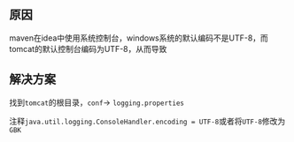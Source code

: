 ## 原因

maven在idea中使用系统控制台，windows系统的默认编码不是UTF-8，而tomcat的默认控制台编码为UTF-8，从而导致

## 解决方案

找到`tomcat`的根目录，`conf`-> `logging.properties`

注释`java.util.logging.ConsoleHandler.encoding = UTF-8`或者将`UTF-8`修改为`GBK`


